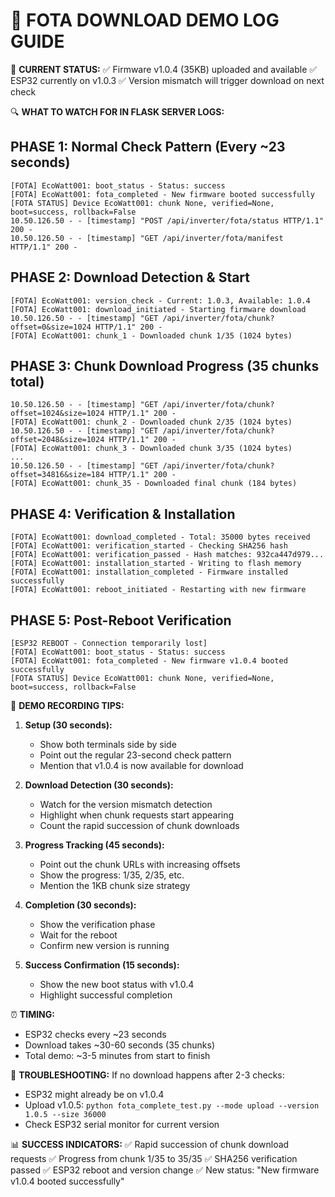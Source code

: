 📡 FOTA DOWNLOAD DEMO LOG GUIDE
=====================================

🎯 **CURRENT STATUS:**
✅ Firmware v1.0.4 (35KB) uploaded and available
✅ ESP32 currently on v1.0.3
✅ Version mismatch will trigger download on next check

🔍 **WHAT TO WATCH FOR IN FLASK SERVER LOGS:**

## PHASE 1: Normal Check Pattern (Every ~23 seconds)
```
[FOTA] EcoWatt001: boot_status - Status: success
[FOTA] EcoWatt001: fota_completed - New firmware booted successfully
[FOTA STATUS] Device EcoWatt001: chunk None, verified=None, boot=success, rollback=False
10.50.126.50 - - [timestamp] "POST /api/inverter/fota/status HTTP/1.1" 200 -
10.50.126.50 - - [timestamp] "GET /api/inverter/fota/manifest HTTP/1.1" 200 -
```

## PHASE 2: Download Detection & Start
```
[FOTA] EcoWatt001: version_check - Current: 1.0.3, Available: 1.0.4
[FOTA] EcoWatt001: download_initiated - Starting firmware download
10.50.126.50 - - [timestamp] "GET /api/inverter/fota/chunk?offset=0&size=1024 HTTP/1.1" 200 -
[FOTA] EcoWatt001: chunk_1 - Downloaded chunk 1/35 (1024 bytes)
```

## PHASE 3: Chunk Download Progress (35 chunks total)
```
10.50.126.50 - - [timestamp] "GET /api/inverter/fota/chunk?offset=1024&size=1024 HTTP/1.1" 200 -
[FOTA] EcoWatt001: chunk_2 - Downloaded chunk 2/35 (1024 bytes)
10.50.126.50 - - [timestamp] "GET /api/inverter/fota/chunk?offset=2048&size=1024 HTTP/1.1" 200 -
[FOTA] EcoWatt001: chunk_3 - Downloaded chunk 3/35 (1024 bytes)
...
10.50.126.50 - - [timestamp] "GET /api/inverter/fota/chunk?offset=34816&size=184 HTTP/1.1" 200 -
[FOTA] EcoWatt001: chunk_35 - Downloaded final chunk (184 bytes)
```

## PHASE 4: Verification & Installation
```
[FOTA] EcoWatt001: download_completed - Total: 35000 bytes received
[FOTA] EcoWatt001: verification_started - Checking SHA256 hash
[FOTA] EcoWatt001: verification_passed - Hash matches: 932ca447d979...
[FOTA] EcoWatt001: installation_started - Writing to flash memory
[FOTA] EcoWatt001: installation_completed - Firmware installed successfully
[FOTA] EcoWatt001: reboot_initiated - Restarting with new firmware
```

## PHASE 5: Post-Reboot Verification
```
[ESP32 REBOOT - Connection temporarily lost]
[FOTA] EcoWatt001: boot_status - Status: success
[FOTA] EcoWatt001: fota_completed - New firmware v1.0.4 booted successfully
[FOTA STATUS] Device EcoWatt001: chunk None, verified=None, boot=success, rollback=False
```

🎥 **DEMO RECORDING TIPS:**

1. **Setup (30 seconds):**
   - Show both terminals side by side
   - Point out the regular 23-second check pattern
   - Mention that v1.0.4 is now available for download

2. **Download Detection (30 seconds):**
   - Watch for the version mismatch detection
   - Highlight when chunk requests start appearing
   - Count the rapid succession of chunk downloads

3. **Progress Tracking (45 seconds):**
   - Point out the chunk URLs with increasing offsets
   - Show the progress: 1/35, 2/35, etc.
   - Mention the 1KB chunk size strategy

4. **Completion (30 seconds):**
   - Show the verification phase
   - Wait for the reboot
   - Confirm new version is running

5. **Success Confirmation (15 seconds):**
   - Show the new boot status with v1.0.4
   - Highlight successful completion

⏰ **TIMING:**
- ESP32 checks every ~23 seconds
- Download takes ~30-60 seconds (35 chunks)
- Total demo: ~3-5 minutes from start to finish

🔧 **TROUBLESHOOTING:**
If no download happens after 2-3 checks:
- ESP32 might already be on v1.0.4
- Upload v1.0.5: `python fota_complete_test.py --mode upload --version 1.0.5 --size 36000`
- Check ESP32 serial monitor for current version

📊 **SUCCESS INDICATORS:**
✅ Rapid succession of chunk download requests
✅ Progress from chunk 1/35 to 35/35
✅ SHA256 verification passed
✅ ESP32 reboot and version change
✅ New status: "New firmware v1.0.4 booted successfully"